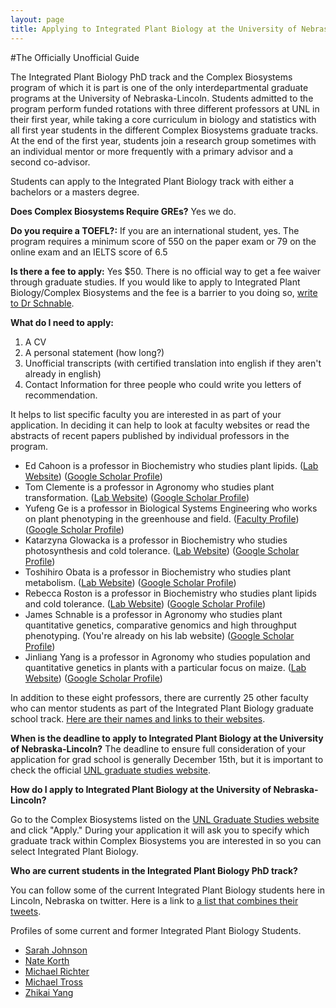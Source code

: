 ```yaml
---
layout: page
title: Applying to Integrated Plant Biology at the University of Nebraska Lincoln
---
```


#The Officially Unofficial Guide

The Integrated Plant Biology PhD track and the Complex Biosystems program of which it is part is one of the only interdepartmental graduate programs at the University of Nebraska-Lincoln. Students admitted to the program perform funded rotations with three different professors at UNL in their first year, while taking a core curriculum in biology and statistics with all first year students in the different Complex Biosystems graduate tracks. At the end of the first year, students join a research group sometimes with an individual mentor or more frequently with a primary advisor and a second co-advisor.

Students can apply to the Integrated Plant Biology track with either a bachelors or a masters degree.  

**Does Complex Biosystems Require GREs?**
Yes we do.

**Do you require a TOEFL?:**
If you are an international student, yes.  The program requires a minimum score of 550 on the paper exam or 79 on the online exam and an IELTS score of 6.5

**Is there a fee to apply:**
Yes $50. There is no official way to get a fee waiver through graduate studies. If you would like to apply to Integrated Plant Biology/Complex Biosystems and the fee is a barrier to you doing so, [write to Dr Schnable](https://www.unl.edu/psi/james-schnable).

**What do I need to apply:**
1. A CV
2. A personal statement (how long?)
3. Unofficial transcripts (with certified translation into english if they aren't already in english)
4. Contact Information for three people who could write you letters of recommendation.

It helps to list specific faculty you are interested in as part of your application. In deciding it can help to look at faculty websites or read the abstracts of recent papers published by individual professors in the program.

* Ed Cahoon is a professor in Biochemistry who studies plant lipids. ([Lab Website](https://www.unl.edu/cahoonlab/welcome)) ([Google Scholar Profile](https://scholar.google.com/citations?user=vgInU3QAAAAJ&hl=en))
* Tom Clemente is a professor in Agronomy who studies plant transformation. ([Lab Website](https://www.unl.edu/clementelab/index.html)) ([Google Scholar Profile](https://scholar.google.com/citations?user=jCWIXfEAAAAJ&hl=en))
* Yufeng Ge is a professor in Biological Systems Engineering who works on plant phenotyping in the greenhouse and field. ([Faculty Profile](https://engineering.unl.edu/bse/faculty/yufeng-ge-1/))([Google Scholar Profile](https://scholar.google.com/citations?user=XiC54_8AAAAJ&hl=en))
* Katarzyna Glowacka is a professor in Biochemistry who studies photosynthesis and cold tolerance. ([Lab Website](https://www.glowackalab.com/)) ([Google Scholar Profile](https://scholar.google.com/citations?user=gjIz2bsAAAAJ&hl=en))
* Toshihiro Obata is a professor in Biochemistry who studies plant metabolism. ([Lab Website](https://obatalab.unl.edu/)) ([Google Scholar Profile](https://scholar.google.de/citations?user=SDqLq-cAAAAJ&hl=en))
* Rebecca Roston is a professor in Biochemistry who studies plant lipids and cold tolerance. ([Lab Website](https://www.rostonlab.com/)) ([Google Scholar Profile](https://scholar.google.com/citations?user=1CkQ7iIAAAAJ&hl=en))
* James Schnable is a professor in Agronomy who studies plant quantitative genetics, comparative genomics and high throughput phenotyping. (You're already on his lab website) ([Google Scholar Profile](https://scholar.google.com/citations?user=cik4JVYAAAAJ&hl=en))
* Jinliang Yang is a professor in Agronomy who studies population and quantitative genetics in plants with a particular focus on maize. ([Lab Website](https://jyanglab.com/)) ([Google Scholar Profile](https://scholar.google.com/citations?user=2CiKnzkAAAAJ&hl=en))

In addition to these eight professors, there are currently 25 other faculty who can mentor students as part of the Integrated Plant Biology graduate school track. [Here are their names and links to their websites](https://bigdata.unl.edu/phd-program-faculty#block-views-faculty-member-block-2).


**When is the deadline to apply to Integrated Plant Biology at the University of Nebraska-Lincoln?**
The deadline to ensure full consideration of your application for grad school is generally December 15th, but it is important to check the official [UNL graduate studies website](https://www.unl.edu/gradstudies/academics/programs/CBIO-PHD).

**How do I apply to Integrated Plant Biology at the University of Nebraska-Lincoln?**

Go to the Complex Biosystems listed on the [UNL Graduate Studies website](https://www.unl.edu/gradstudies/academics/programs/CBIO-PHD) and click "Apply." During your application it will ask you to specify which graduate track within Complex Biosystems you are interested in so you can select Integrated Plant Biology.

**Who are current students in the Integrated Plant Biology PhD track?**

You can follow some of the current Integrated Plant Biology students here in Lincoln, Nebraska on twitter. Here is a link to [a list that combines their tweets](https://twitter.com/i/lists/1329565274761211905).

Profiles of some current and former Integrated Plant Biology Students.

* [Sarah Johnson](https://cbio.unl.edu/sarah-johnson)
* [Nate Korth](https://cbio.unl.edu/nate-korth)
* [Michael Richter](https://cbio.unl.edu/michael-richter)
* [Michael Tross](https://cbio.unl.edu/michael-tross)
* [Zhikai Yang](https://cbio.unl.edu/zhikai-yang)
